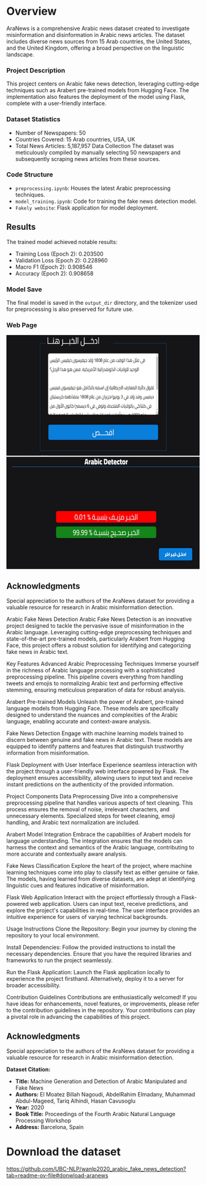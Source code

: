 # Overview
AraNews is a comprehensive Arabic news dataset created to investigate misinformation and disinformation in Arabic news articles. The dataset includes diverse news sources from 15 Arab countries, the United States, and the United Kingdom, offering a broad perspective on the linguistic landscape.

### Project Description

This project centers on Arabic fake news detection, leveraging cutting-edge techniques such as Arabert pre-trained models from Hugging Face. The implementation also features the deployment of the model using Flask, complete with a user-friendly interface.

### Dataset Statistics

- Number of Newspapers: 50
- Countries Covered: 15 Arab countries, USA, UK
- Total News Articles: 5,187,957
Data Collection
The dataset was meticulously compiled by manually selecting 50 newspapers and subsequently scraping news articles from these sources.


### Code Structure

- `preprocessing.ipynb`: Houses the latest Arabic preprocessing techniques.
- `model_training.ipynb`: Code for training the fake news detection model.
- `Fakely website`: Flask application for model deployment.
## Results

The trained model achieved notable results:

- Training Loss (Epoch 2): 0.203500
- Validation Loss (Epoch 2): 0.228960
- Macro F1 (Epoch 2): 0.908546
- Accuracy (Epoch 2): 0.908658
### Model Save

The final model is saved in the `output_dir` directory, and the tokenizer used for preprocessing is also preserved for future use.

### Web Page
![Input](Fakely%20website/screen2.png)
![Result](Fakely%20website/Screen1.png)



## Acknowledgments

Special appreciation to the authors of the AraNews dataset for providing a valuable resource for research in Arabic misinformation detection.

Arabic Fake News Detection
Arabic Fake News Detection is an innovative project designed to tackle the pervasive issue of misinformation in the Arabic language. Leveraging cutting-edge preprocessing techniques and state-of-the-art pre-trained models, particularly Arabert from Hugging Face, this project offers a robust solution for identifying and categorizing fake news in Arabic text.

Key Features
Advanced Arabic Preprocessing Techniques
Immerse yourself in the richness of Arabic language processing with a sophisticated preprocessing pipeline. This pipeline covers everything from handling tweets and emojis to normalizing Arabic text and performing effective stemming, ensuring meticulous preparation of data for robust analysis.

Arabert Pre-trained Models
Unleash the power of Arabert, pre-trained language models from Hugging Face. These models are specifically designed to understand the nuances and complexities of the Arabic language, enabling accurate and context-aware analysis.

Fake News Detection
Engage with machine learning models trained to discern between genuine and fake news in Arabic text. These models are equipped to identify patterns and features that distinguish trustworthy information from misinformation.

Flask Deployment with User Interface
Experience seamless interaction with the project through a user-friendly web interface powered by Flask. The deployment ensures accessibility, allowing users to input text and receive instant predictions on the authenticity of the provided information.

Project Components
Data Preprocessing
Dive into a comprehensive preprocessing pipeline that handles various aspects of text cleaning. This process ensures the removal of noise, irrelevant characters, and unnecessary elements. Specialized steps for tweet cleaning, emoji handling, and Arabic text normalization are included.

Arabert Model Integration
Embrace the capabilities of Arabert models for language understanding. The integration ensures that the models can harness the context and semantics of the Arabic language, contributing to more accurate and contextually aware analysis.

Fake News Classification
Explore the heart of the project, where machine learning techniques come into play to classify text as either genuine or fake. The models, having learned from diverse datasets, are adept at identifying linguistic cues and features indicative of misinformation.

Flask Web Application
Interact with the project effortlessly through a Flask-powered web application. Users can input text, receive predictions, and explore the project's capabilities in real-time. The user interface provides an intuitive experience for users of varying technical backgrounds.

Usage Instructions
Clone the Repository:
Begin your journey by cloning the repository to your local environment.

Install Dependencies:
Follow the provided instructions to install the necessary dependencies. Ensure that you have the required libraries and frameworks to run the project seamlessly.

Run the Flask Application:
Launch the Flask application locally to experience the project firsthand. Alternatively, deploy it to a server for broader accessibility.

Contribution Guidelines
Contributions are enthusiastically welcomed! If you have ideas for enhancements, novel features, or improvements, please refer to the contribution guidelines in the repository. Your contributions can play a pivotal role in advancing the capabilities of this project.

## Acknowledgments

Special appreciation to the authors of the AraNews dataset for providing a valuable resource for research in Arabic misinformation detection.

**Dataset Citation:**
- **Title:** Machine Generation and Detection of Arabic Manipulated and Fake News
- **Authors:** El Moatez Billah Nagoudi, AbdelRahim Elmadany, Muhammad Abdul-Mageed, Tariq Alhindi, Hasan Cavusoglu
- **Year:** 2020
- **Book Title:** Proceedings of the Fourth Arabic Natural Language Processing Workshop
- **Address:** Barcelona, Spain

# Download the dataset 
  https://github.com/UBC-NLP/wanlp2020_arabic_fake_news_detection?tab=readme-ov-file#donwload-aranews
